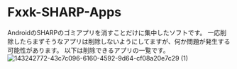 # Fxxk-SHARP-Apps
AndroidのSHARPのゴミアプリを消すことだけに集中したソフトです。
一応削除したらまずそうなアプリは削除しないようにしてますが、何か問題が発生する可能性があります。
以下は削除できるアプリの一覧です。
![143242772-43c7c096-6160-4592-9d64-cf08a20e7c29 (1)](https://user-images.githubusercontent.com/63937252/178663758-76be99e5-5123-4193-b7d0-f5983704dc59.jpg)
